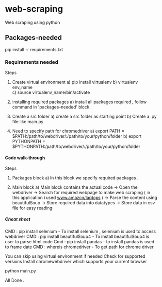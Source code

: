 # web-scraping
Web scraping using python 

## Packages-needed
pip install -r requirements.txt

### Requirements needed
Steps
1) Create virtual environment
    a) pip install virtualenv 
    b) virtualenv env_name  
    c) source virtualenv_name/bin/activate

2) Installing required packages
    a) install all packages required , follow command in 'packages-needed' block.

3) Create a src folder
    a) create a src folder as starting point
    b) Create a .py file like main.py 

4) Need to specify path for chromedriver 
    a) export PATH = $PATH:/path/to/webdriver/:/path/to/your/python/folder
    b) export PYTHONPATH = $PYTHONPATH:/path/to/webdriver/:/path/to/your/python/folder

#### Code walk-through
Steps 
1) Packages block 
    a) In this block we specify required packages .

2) Main block 
    a) Main block contains the actual code
        -> Open the webdriver 
        -> Search for required webpage to make web scraping  ( in this application i used www.amazon/laptops )
        -> Parse the content using beautifulSoup 
        -> Store required data into datatypes
        -> Store data in csv file for easy reading 

##### Cheat sheet 
CMD : pip install selenium  - To install selenium , selenium is used to access webdriver
CMD : pip install beautifulSoup4 - To install beautifulSoup4 is user to parse html code
Cmd : pip install pandas - to install pandas is used to frame date
CMD : whereis chromedriver  -  To get path for chrome driver 

You can skip using virtual environment if needed 
Check for supported versions
Install chromewebdriver which supports your current browser

python main.py 

All Done .





